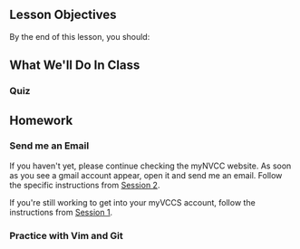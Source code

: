## Lesson Objectives
By the end of this lesson, you should:


## What We'll Do In Class

### Quiz


## Homework

### Send me an Email
If you haven't yet, please continue checking the myNVCC website. As soon as you see a gmail account appear, open it and send me an email. Follow the specific instructions from [Session 2](./session.html?num=02).

If you're still working to get into your myVCCS account, follow the instructions from [Session 1](./session.html?num=01).

### Practice with Vim and Git

